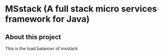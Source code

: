 # MSstack (A full stack micro services framework for Java)

## About this project
This is the load balancer of msstack  

